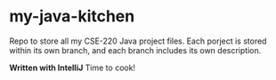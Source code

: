 # my-java-kitchen
Repo to store all my CSE-220 Java project files. Each porject is stored within its own branch, and each branch includes its own description.

**Written with IntelliJ**
Time to cook!